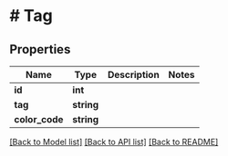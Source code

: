 # # Tag

## Properties

Name | Type | Description | Notes
------------ | ------------- | ------------- | -------------
**id** | **int** |  |
**tag** | **string** |  |
**color_code** | **string** |  |

[[Back to Model list]](../../README.md#models) [[Back to API list]](../../README.md#endpoints) [[Back to README]](../../README.md)
